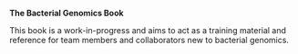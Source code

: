 **The Bacterial Genomics Book**

This book is a work-in-progress and aims to act as a training material and reference for team members and collaborators new to bacterial genomics.
